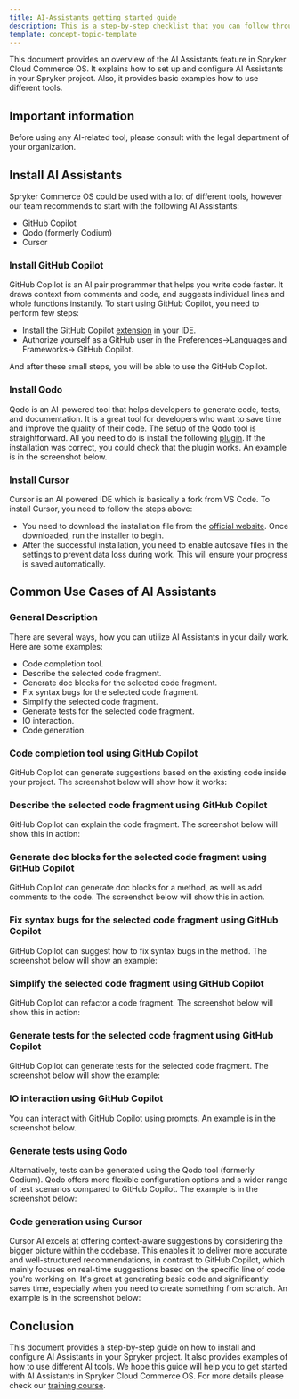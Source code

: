 ```yaml
---
title: AI-Assistants getting started guide
description: This is a step-by-step checklist that you can follow through all the stages of working with AI tools in Spryker.
template: concept-topic-template
---
```


This document provides an overview of the AI Assistants feature in Spryker Cloud Commerce OS. It explains how to set up and configure AI Assistants in your Spryker project. Also, it provides basic examples how to use different tools.

## Important information

Before using any AI-related tool, please consult with the legal department of your organization.

## Install AI Assistants

Spryker Commerce OS could be used with a lot of different tools, however our team recommends to start with the following AI Assistants:
- GitHub Copilot
- Qodo (formerly Codium)
- Cursor

### Install GitHub Copilot

GitHub Copilot is an AI pair programmer that helps you write code faster. It draws context from comments and code, and suggests individual lines and whole functions instantly.
To start using GitHub Copilot, you need to perform few steps:
- Install the GitHub Copilot [extension](https://plugins.jetbrains.com/plugin/17718-github-copilot) in your IDE.
- Authorize yourself as a GitHub user in the Preferences->Languages and Frameworks-> GitHub Copilot.




And after these small steps, you will be able to use the GitHub Copilot.

### Install Qodo
Qodo is an AI-powered tool that helps developers to generate code, tests, and documentation. It is a great tool for developers who want to save time and improve the quality of their code.
The setup of the Qodo tool is straightforward. All you need to do is install the following [plugin](https://plugins.jetbrains.com/plugin/21206-qodo-gen-formerly-codiumate-). If the installation was correct, you could check that the plugin works. An example is in the screenshot below.



### Install Cursor

Cursor is an AI powered IDE which is basically a fork from VS Code. To install Cursor, you need to follow the steps above:
- You need to download the installation file from the [official website](https://www.cursor.com/). Once downloaded, run the installer to begin.
- After the successful installation, you need to enable autosave files in the settings to prevent data loss during work. This will ensure your progress is saved automatically.




## Common Use Cases of AI Assistants

### General Description

There are several ways, how you can utilize AI Assistants in your daily work. Here are some examples:
- Code completion tool.
- Describe the selected code fragment.
- Generate doc blocks for the selected code fragment.
- Fix syntax bugs for the selected code fragment.
- Simplify the selected code fragment.
- Generate tests for the selected code fragment.
- IO interaction.
- Code generation.

### Code completion tool using GitHub Copilot

GitHub Copilot can generate suggestions based on the existing code inside your project.
The screenshot below will show how it works:




### Describe the selected code fragment using GitHub Copilot

GitHub Copilot can explain the code fragment. The screenshot below will show this in action:




### Generate doc blocks for the selected code fragment using GitHub Copilot

GitHub Copilot can generate doc blocks for a method, as well as add comments to the code. The screenshot below will show this in action.




### Fix syntax bugs for the selected code fragment using GitHub Copilot

GitHub Copilot can suggest how to fix syntax bugs in the method. The screenshot below will show an example:




### Simplify the selected code fragment using GitHub Copilot

GitHub Copilot can refactor a code fragment. The screenshot below will show this in action:




### Generate tests for the selected code fragment using GitHub Copilot

GitHub Copilot can generate tests for the selected code fragment. The screenshot below will show the example:




### IO interaction using GitHub Copilot

You can interact with GitHub Copilot using prompts. An example is in the screenshot below.



### Generate tests using Qodo

Alternatively, tests can be generated using the Qodo tool (formerly Codium). Qodo offers more flexible configuration options and a wider range of test scenarios compared to GitHub Copilot.
The example is in the screenshot below:



### Code generation using Cursor

Cursor AI excels at offering context-aware suggestions by considering the bigger picture within the codebase. This enables it to deliver more accurate and well-structured recommendations, in contrast to GitHub Copilot, which mainly focuses on real-time suggestions based on the specific line of code you're working on.
It's great at generating basic code and significantly saves time, especially when you need to create something from scratch.
An example is in the screenshot below:




## Conclusion

This document provides a step-by-step guide on how to install and configure AI Assistants in your Spryker project. It also provides examples of how to use different AI tools. We hope this guide will help you to get started with AI Assistants in Spryker Cloud Commerce OS. For more details please check our [training course](https://spryker.sana.ai/s/pfsZ5F2hSheE/file:8m9CXXP3TjCD).
